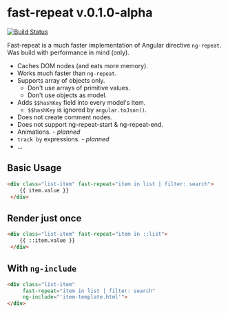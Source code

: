 # fast-repeat v.0.1.0-alpha
[![Build Status](https://travis-ci.org/fantasticMrFox/ng-repeat-fast.svg?branch=master)](https://travis-ci.org/fantasticMrFox/ng-repeat-fast)

Fast-repeat is a much faster implementation 
of Angular directive `ng-repeat`.
Was build with performance in mind (only).

* Caches DOM nodes (and eats more memory).
* Works much faster than `ng-repeat`.
* Supports array of objects only.
    * Don't use arrays of primitive values.
    * Don't use objects as model.
* Adds `$$hashKey` field into every model's item.
    * `$$hashKey` is ignored by `angular.toJson()`.
* Does not create comment nodes.
* Does not support ng-repeat-start & ng-repeat-end.
* Animations. - *planned*
* `track by` expressions. - *planned*
* ...
    
## Basic Usage
```html
<div class="list-item" fast-repeat="item in list | filter: search">
    {{ item.value }}
 </div>
```

## Render just once
```html
<div class="list-item" fast-repeat="item in ::list">
    {{ ::item.value }}
 </div>
```

## With `ng-include`
```html
<div class="list-item"
     fast-repeat="item in list | filter: search"
     ng-include="'item-template.html'">
</div>
```
